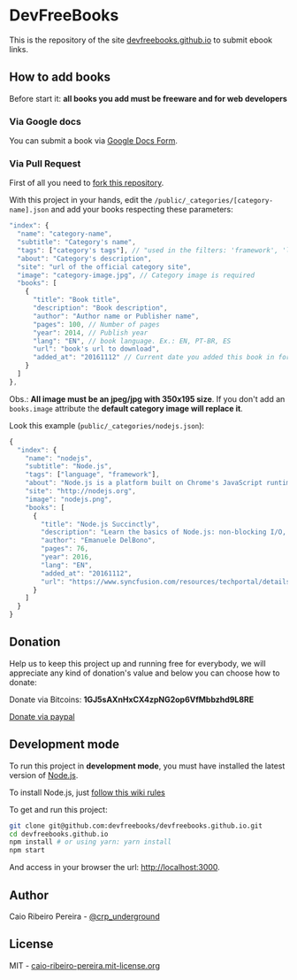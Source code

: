 # DevFreeBooks

This is the repository of the site [devfreebooks.github.io](https://devfreebooks.github.io) to submit ebook links.

## How to add books

Before start it: **all books you add must be freeware and for web developers**

### Via Google docs

You can submit a book via [Google Docs Form](https://docs.google.com/forms/d/e/1FAIpQLSeXsmlLo3S7lJF82LGTOMoMpA4vg_T38Ez47gQoU6P6KaFwQg/viewform).

### Via Pull Request

First of all you need to [fork this repository](https://github.com/devfreebooks/devfreebooks.github.io/fork).

With this project in your hands, edit the `/public/_categories/[category-name].json` and add your books respecting these parameters:

``` javascript
"index": {
  "name": "category-name",
  "subtitle": "Category's name",
  "tags": ["category's tags"], // "used in the filters: 'framework', 'language', 'conceptual', 'frontend', 'mobile'"
  "about": "Category's description",
  "site": "url of the official category site",
  "image": "category-image.jpg", // Category image is required
  "books": [
    {
      "title": "Book title",
      "description": "Book description",
      "author": "Author name or Publisher name",
      "pages": 100, // Number of pages
      "year": 2014, // Publish year
      "lang": "EN", // book language. Ex.: EN, PT-BR, ES
      "url": "book's url to download",
      "added_at": "20161112" // Current date you added this book in format YYYYMMDD
    }
  ]
},
```

Obs.: **All image must be an jpeg/jpg with 350x195 size**. If you don't add an `books.image` attribute the **default category image will replace it**.

Look this example (`public/_categories/nodejs.json`):

``` javascript
{
  "index": {
    "name": "nodejs",
    "subtitle": "Node.js",
    "tags": ["language", "framework"],
    "about": "Node.js is a platform built on Chrome's JavaScript runtime for easily building fast, scalable network applications. Node.js uses an event-driven, non-blocking I/O model that makes it lightweight and efficient, perfect for data-intensive real-time applications that run across distributed devices.",
    "site": "http://nodejs.org",
    "image": "nodejs.png",
    "books": [
      {
        "title": "Node.js Succinctly",
        "description": "Learn the basics of Node.js: non-blocking I/O, the event loop, modules, and the Node.js runtime environment. From there, dive into building practical solutions that interact with filesystems and streams, access databases, handle web server message queuing, and more.",
        "author": "Emanuele DelBono",
        "pages": 76,
        "year": 2016,
        "lang": "EN",
        "added_at": "20161112",
        "url": "https://www.syncfusion.com/resources/techportal/details/ebooks/nodejs"
      }
    ]
  }
}
```

## Donation

Help us to keep this project up and running free for everybody, we will appreciate any kind of donation's value and below you can choose how to donate:

Donate via Bitcoins:
**1GJ5sAXnHxCX4zpNG2op6VfMbbzhd9L8RE**

[Donate via paypal](https://www.paypal.com/us/cgi-bin/webscr?cmd=_flow&SESSION=IkN3-8GHArBWpwToacqHTCv2NG9bLncWSNiqWOm81EbJhuAZ9-p08wQDquu&dispatch=5885d80a13c0db1f8e263663d3faee8d333dc9aadeed3fe0b5b299d55fd35542)

## Development mode

To run this project in **development mode**, you must have installed the latest version of [Node.js](http://nodejs.org).

To install Node.js, just [follow this wiki rules](http://nodejs.org/download)

To get and run this project:

``` bash
git clone git@github.com:devfreebooks/devfreebooks.github.io.git
cd devfreebooks.github.io
npm install # or using yarn: yarn install
npm start
```

And access in your browser the url: [http://localhost:3000](http://localhost:3000).

## Author

Caio Ribeiro Pereira - [@crp_underground](http://twitter.com/crp_underground)

## License

MIT - [caio-ribeiro-pereira.mit-license.org](http://caio-ribeiro-pereira.mit-license.org)
